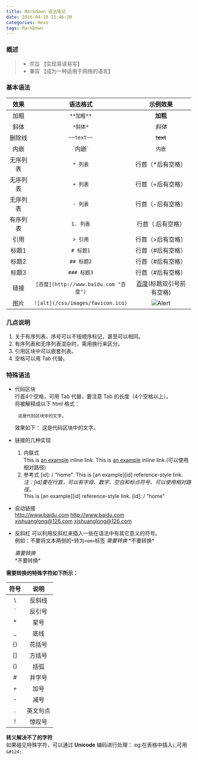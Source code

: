 ```yaml
---
title: Markdown 语法笔记
date: 2016-04-10 15:46:20
categories: Hexo
tags: MarkDown
---
```


### 概述
>* 宗旨 【实现易读易写】  
>* 兼容 【成为一种适用于网络的语言】  

<!--more-->
### 基本语法
| 效果 | 语法格式 | 示例效果 |
|:----:|:------:|:--------:|
| 加粗 | `**加粗**` | **加粗** |
| 斜体 | `*斜体*` | *斜体* |
|删除线|`~~text~~`|~~text~~|
| 内嵌 | \`内嵌\` | `内嵌` |
| 无序列表 | `* 列表` | 行首（\*后有空格） |
| 无序列表 | `+ 列表` | 行首（+后有空格） |
| 无序列表 | `- 列表` | 行首（-后有空格） |
| 有序列表 | `1. 列表` | 行首（.后有空格） |
| 引用 | `> 引用` | 行首（>后有空格） |
| 标题1 | `# 标题1` |行首（#后有空格）|
| 标题2 | `## 标题2` |行首（#后有空格）|
| 标题3 | `### 标题3` |行首（#后有空格）|
| 链接 |`[百度](http://www.baidu.com "百度")`|[百度](http://www.baidu.com "百度")(标题双引号前有空格)|
| 图片 |`![alt](/css/images/favicon.ico)`|![Alert](/css/images/favicon.ico)|

### 几点说明
1. 关于有序列表，序号可以不按顺序标记，甚至可以相同。
2. 有序列表和无序列表混杂时，需用换行来区分。
3. 引用区块中可以嵌套列表。
4. 空格可以用 Tab 代替。

### 特殊语法

*   代码区块  
行首4个空格，可用 Tab 代替，要注意 Tab 的长度（4个空格以上）。  
将被解释成以下 html 格式：
        <pre>
            <code>这是代码区块中的文字。</code>
        </pre>
效果如下：
        这是代码区块中的文字。  
*   链接的几种实现  
    1. 内联式  
            This is [an example](/ "home") inline link.
    This is [an example](/ "home") inline link.(可以使用相对路径)
    2. 参考式
	        [id]: / "home".
	        This is [an example][id] reference-style link.
		_注：\[id\]要在行首，可以有字母、数字、空白和标点符号，可以使用相对路径。_  
    This is [an example][id] reference-style link.
[id]: / "home"
*   自动链接  
        <http://www.baidu.com>
    <http://www.baidu.com>  
        <xjshuanglong@126.com>
    <xjshuanglong@126.com>

*   反斜杠
可以利用反斜杠来插入一些在语法中有其它意义的符号。  
例如：不要将文本两侧的`*`转为`<em>`标签
        *需要转换*
        \*不要转换\*

    *需要转换*  
    \*不要转换\*  

__需要转换的特殊字符如下所示：__  

|  符号  |   说明   |
|:------:|:-------:|
|   \\   |  反斜线  |
|   \`   |  反引号  |
|   \*   |   星号   |
|   \_   |   底线   |
|   \{\} |  花括号  |
|   \[\] |  方括号  |
|   \(\) |    括弧  |
|   \#   |   井字号 |
|   \+   |   加号   |
|   \-   |   减号   |
|   \.   | 英文句点 |
|   \!   |  惊叹号  |


__转义解决不了的字符__  
如果碰见特殊字符，可以通过 **Unicode** 编码进行处理：
eg:在表格中插入`|`,可用 `&#124;`.
